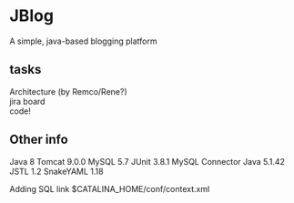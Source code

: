 # JBlog
A simple, java-based blogging platform

## tasks
Architecture (by Remco/Rene?)  
jira board  
code!  

## Other info
Java 8
Tomcat 9.0.0
MySQL 5.7
JUnit 3.8.1
MySQL Connector Java 5.1.42
JSTL 1.2
SnakeYAML 1.18


Adding SQL link $CATALINA_HOME/conf/context.xml

<Context>
	<Resource name="jdbc/blog"
	auth="Container"
	type="javax.sql.DataSource"
	username="user"
	password="pwd"
	driverClassName="com.mysql.jdbc.Driver"
	url="jdbc:mysql://localhost:3306/blog"/>
</Context>